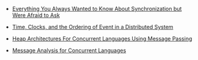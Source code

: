 * [Everything You Always Wanted to Know About Synchronization but Were Afraid to Ask](http://sigops.org/sosp/sosp13/papers/p33-david.pdf)

* [Time, Clocks, and the Ordering of Event in a Distributed System](http://www.stanford.edu/class/cs240/readings/lamport.pdf)

* [Heap Architectures For Concurrent Languages Using Message Passing](http://citeseerx.ist.psu.edu/viewdoc/download?doi=10.1.1.108.1302&rep=rep1&type=pdf)

* [Message Analysis for Concurrent Languages](http://user.it.uu.se/~kostis/Papers/escape.pdf)
